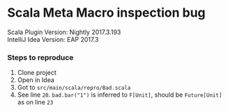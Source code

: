 # Scala Meta Macro inspection bug

Scala Plugin Version: Nightly 2017.3.193  
IntelliJ Idea Version: EAP 2017.3

### Steps to reproduce
1. Clone project
1. Open in Idea
1. Got to `src/main/scala/repro/Bad.scala`
1. See line `20`. `bad.bar("1")` is inferred to `F[Unit]`, should be `Future[Unit]` as on line `23`
